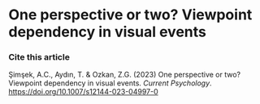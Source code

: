 # One perspective or two? Viewpoint dependency in visual events



### Cite this article
Şimşek, A.C., Aydın, T. & Ozkan, Z.G. (2023) One perspective or two? Viewpoint dependency in visual events. _Current Psychology_. https://doi.org/10.1007/s12144-023-04997-0
